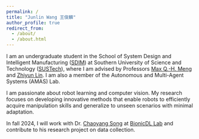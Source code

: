 ```yaml
---
permalink: /
title: "Junlin Wang 王俊麟"
author_profile: true
redirect_from: 
  - /about/
  - /about.html
---
```


I am an undergraduate student in the School of System Design and Intelligent Manufacturing ([SDIM](https://www.sustech.edu.cn/en/colleges/school-of-system-design-and-intelligent-manufacturing.html)) at Southern University of Science and Technology ([SUSTech](https://www.sustech.edu.cn/en/)), where I am advised by Professors [Max Q.-H. Meng](https://scholar.google.ca/citations?user=DxDCU7AAAAAJ&hl=en) and [Zhiyun Lin](https://scholar.google.com/citations?user=ic9y2dIAAAAJ&hl=en). I am also a member of the Autonomous and Multi-Agent Systems (AMAS) Lab.

I am passionate about robot learning and computer vision. My research focuses on developing innovative methods that enable robots to efficiently acquire manipulation skills and generalize to unseen scenarios with minimal adaptation.

In fall 2024, I will work with Dr. [Chaoyang Song](https://scholar.google.com/citations?user=qhJ2cf0AAAAJ&hl=en&oi=ao) at [BionicDL Lab](https://bionicdl.ancorasir.com/) and contribute to his research project on data collection.
